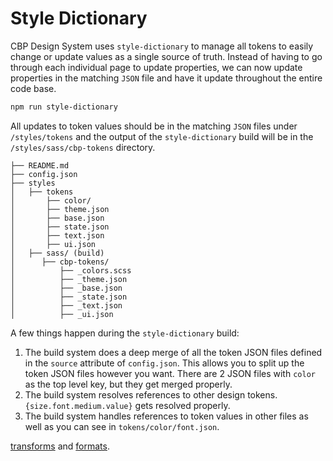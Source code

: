 # Style Dictionary

CBP Design System uses `style-dictionary` to manage all tokens to easily change or update values as a single source of truth. Instead of having to go through each individual page to update properties, we can now update properties in the matching `JSON` file and have it update throughout the entire code base. 

```bash
npm run style-dictionary
```

All updates to token values should be in the matching `JSON` files under `/styles/tokens` and the output of the `style-dictionary` build will be in the `/styles/sass/cbp-tokens` directory. 

```
├── README.md
├── config.json
├── styles
│   ├── tokens
│       ├── color/
│       ├── theme.json
│       ├── base.json
│       ├── state.json
│       ├── text.json
│       ├── ui.json
│   ├── sass/ (build)
│      ├── cbp-tokens/
│          ├── _colors.scss
│          ├── _theme.json
│          ├── _base.json
│          ├── _state.json
│          ├── _text.json
│          ├── _ui.json
```

A few things happen during the `style-dictionary` build:
1. The build system does a deep merge of all the token JSON files defined in the `source` attribute of `config.json`. This allows you to split up the token JSON files however you want. There are 2 JSON files with `color` as the top level key, but they get merged properly.
1. The build system resolves references to other design tokens. `{size.font.medium.value}` gets resolved properly.
1. The build system handles references to token values in other files as well as you can see in `tokens/color/font.json`.

[transforms](https://amzn.github.io/style-dictionary/#/transforms?id=pre-defined-transforms) and [formats](https://amzn.github.io/style-dictionary/#/formats?id=pre-defined-formats).
